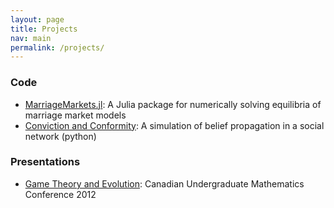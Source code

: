 ```yaml
---
layout: page
title: Projects
nav: main
permalink: /projects/
---
```


### Code

- [MarriageMarkets.jl](https://github.com/tobanw/MarriageMarkets.jl): A Julia package for numerically solving equilibria of marriage market models
- [Conviction and Conformity](https://github.com/tobanw/conviction-conformity-model): A simulation of belief propagation in a social network (python)

### Presentations

- [Game Theory and Evolution](/assets/GameTheoryEvolution.pdf): Canadian Undergraduate Mathematics Conference 2012
